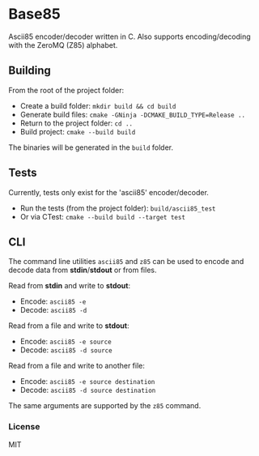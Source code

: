 # Base85

Ascii85 encoder/decoder written in C. Also supports encoding/decoding with the
ZeroMQ (Z85) alphabet.

## Building

From the root of the project folder:

  - Create a build folder: `mkdir build && cd build`
  - Generate build files: `cmake -GNinja -DCMAKE_BUILD_TYPE=Release ..`
  - Return to the project folder: `cd ..`
  - Build project: `cmake --build build`

The binaries will be generated in the `build` folder.

## Tests

Currently, tests only exist for the 'ascii85' encoder/decoder.

  - Run the tests (from the project folder): `build/ascii85_test`
  - Or via CTest: `cmake --build build --target test`

## CLI

The command line utilities `ascii85` and `z85` can be used to encode and
decode data from **stdin**/**stdout** or from files.

Read from **stdin** and write to **stdout**:
  - Encode: `ascii85 -e`
  - Decode: `ascii85 -d`

Read from a file and write to **stdout**:
  - Encode: `ascii85 -e source`
  - Decode: `ascii85 -d source`

Read from a file and write to another file:
  - Encode: `ascii85 -e source destination`
  - Decode: `ascii85 -d source destination`

The same arguments are supported by the `z85` command.

### License

MIT
